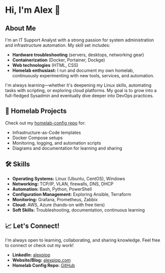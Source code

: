 # Hi, I'm Alex 👋

## About Me

I'm an IT Support Analyst with a strong passion for system administration and infrastructure automation. My skill set includes:

- **Hardware troubleshooting** (servers, desktops, networking gear)
- **Containerization** (Docker, Portainer, Dockge)
- **Web technologies** (HTML, CSS)
- **Homelab enthusiast:** I run and document my own homelab, continuously experimenting with new tools, services, and automation.

I'm always learning—whether it's deepening my Linux skills, automating tasks with scripting, or exploring cloud platforms. My goal is to grow into a full-fledged Sysadmin and eventually dive deeper into DevOps practices.



## 🚀 Homelab Projects

Check out my [homelab-config repo](https://github.com/cachemeh/homelab-config) for:

- Infrastructure-as-Code templates
- Docker Compose setups
- Monitoring, logging, and automation scripts
- Diagrams and documentation for learning and sharing



## 🛠️ Skills

- **Operating Systems:** Linux (Ubuntu, CentOS), Windows
- **Networking:** TCP/IP, VLAN, firewalls, DNS, DHCP
- **Automation:** Bash, Python, PowerShell
- **Configuration Management:** Exploring Ansible, Terraform
- **Monitoring:** Grafana, Prometheus, Zabbix
- **Cloud:** AWS, Azure (hands-on with free tiers)
- **Soft Skills:** Troubleshooting, documentation, continuous learning



## 📈 Let's Connect!

I'm always open to learning, collaborating, and sharing knowledge. Feel free to connect or check out my work!

- **LinkedIn:** [alexpipp](https://www.linkedin.com/in/alexpipp)
- **Website/Blog:** [alexpipp.com](https://alexpipp.com)
- **Homelab Config Repo:** [GitHub](https://github.com/alexpipp/homelab-config)
